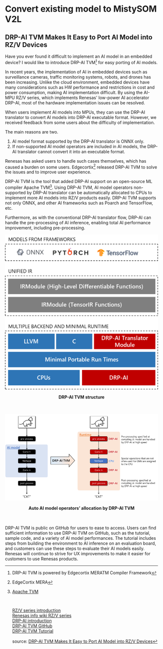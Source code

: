 # Convert existing model to MistySOM V2L

## DRP-AI TVM Makes It Easy to Port AI Model into RZ/V Devices

Have you ever found it difficult to implement an AI model in an embedded device? 
I would like to introduce DRP-AI TVM[^1] for easy porting of AI models.

In recent years, the implementation of AI in embedded devices such as surveillance cameras, traffic monitoring systems, robots, and drones has been increasing. Unlike the cloud environment, embedded devices have many considerations such as HW performance and restrictions in cost and power consumption, making AI implementation difficult. By using the AI-MPU RZ/V series, which implements Renesas' low-power AI accelerator DRP-AI, most of the hardware implementation issues can be resolved.

When users implement AI models into MPUs, they can use the DRP-AI translator to convert AI models into DRP-AI executable format. However, we received feedback from some users about the difficulty of implementation.

The main reasons are two.

1. AI model format supported by the DRP-AI translator is ONNX only.
2. If non-supported AI model operators are included in AI models, the DRP-AI translator cannot convert it into an executable format.

Renesas has asked users to handle such cases themselves, which has caused a burden on some users. Edgecortix[^2] released DRP-AI TVM to solve the issues and to improve user experience.

DRP-AI TVM is the tool that added DRP-AI support on an open-source ML compiler Apache TVM[^3]. Using DRP-AI TVM, AI model operators non-supported by DRP-AI translator can be automatically allocated to CPUs to implement more AI models into RZ/V products easily. DRP-AI TVM supports not only ONNX, and other AI frameworks such as Poarch and TensorFlow, etc.

Furthermore, as with the conventional DRP-AI translator flow, DRP-AI can handle the pre-processing of AI inference, enabling total AI performance improvement, including pre-processing.
<p align="center">
<img src="../files/img/DRP-AI-TVM-structure.png"/>
  </p>
<p align="center">
  <strong>DRP-AI TVM structure</strong><br/><br/><br/>
</p>
<p align="center">
<img  src="../files/img/ai-model-operators-allocation-by-DRP-AI-TVM.png"/>
</p>
<p align="center">
  <strong>Auto AI model operators’ allocation by DRP-AI TVM</strong><br/><br/><br/>
</p

DRP-AI TVM is public on GitHub for users to ease to access. Users can find sufficient information to use DRP-AI TVM on GitHub, such as the tutorial, sample code, and a variety of AI model performances. The tutorial includes steps from building the environment to AI inference on an evaluation board, and customers can use these steps to evaluate their AI models easily. Renesas will continue to strive for UX improvements to make it easier for customers to use Renesas products.

[^1]: DRP-AI TVM is powered by Edgecortix MERATM Compiler Framework
[^2]: EdgeCortix MERA
[^3]: [Apache TVM](https://tvm.apache.org) <p>&nbsp;</p>
[RZ/V series introduction](https://www.renesas.com/us/en/products/microcontrollers-microprocessors/rz-mpus/rzv-embedded-ai-mpus)<br/>
[Renesas info wiki RZ/V series](https://renesas.info/wiki/RZ-V)<br/>
[DRP-AI introduction](https://www.renesas.com/us/en/application/key-technology/artificial-intelligence/ai-accelerator-drp-ai)<br/>
[DRP-AI TVM GitHub](https://github.com/renesas-rz/rzv_drp-ai_tvm)<br/>
[DRP-AI TVM Tutorial](https://www.renesas.com/us/en/application/key-technology/artificial-intelligence/ai-accelerator-drp-ai/ai-tool-drp-ai-tvm)<br/>
<br/>source: [DRP-AI TVM Makes It Easy to Port AI Model into RZ/V Devices](https://www.renesas.com/us/en/blogs/drp-ai-tvm-makes-it-easy-port-ai-model-rzv-devices)
